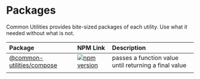 # Packages

Common Utilities provides bite-sized packages of each utility. Use what it needed without what is not.

| Package | NPM Link | Description |
| :--- | :--- | :--- |
| [@common-utilities/compose](https://github.com/yowainwright/common-utilities/blob/master/packages/compose) | [![npm version](https://camo.githubusercontent.com/1ed535ffe63517f039bb4a9d748804a62e95be144004da8e5257871588abb31a/68747470733a2f2f62616467652e667572792e696f2f6a732f253430636f6d6d6f6e2d7574696c6974696573253246636f6d706f73652e737667)](https://badge.fury.io/js/%40common-utilities%2Fcompose) | passes a function value until returning a final value |
|  |  |  |



